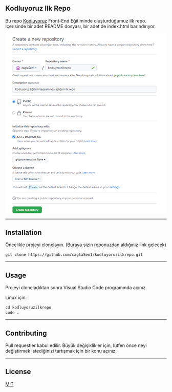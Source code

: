 ## Kodluyoruz Ilk Repo

Bu repo [Kodluyoruz](kodluyoruz.org) Front-End Eğitiminde oluşturduğumuz ilk repo. İçerisinde bir adet README dosyası, bir adet de index.html barındırıyor.

![Creat Repo Pic](img/resim.png)

---

## Installation

Öncelikle projeyi clonelayın. (Buraya sizin reponuzdan aldığınız link gelecek)

```
git clone https://github.com/caglaSen1/kodluyoruzilkrepo.git
 ```

---

## Usage

Projeyi cloneladıktan sonra Visual Studio Code programında açınız.

Linux için:

```
cd kodluyoruzilkrepo
code .
 ```

---

## Contributing

Pull requestler kabul edilir. Büyük değişiklikler için, lütfen önce neyi değiştirmek istediğinizi tartışmak için bir konu açınız.

---

## License

[MIT](https://choosealicense.com/)